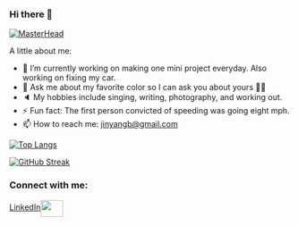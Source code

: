 ### Hi there 👋

[![MasterHead]([Imgur](https://imgur.com/gjIFn2T))]()





<!-- **jinyangb/jinyangb** is a ✨ _special_ ✨ repository because its `README.md` (this file) appears on your GitHub profile. -->

A little about me:

- 🔭 I’m currently working on making one mini project everyday. Also working on fixing my car.
- 💬 Ask me about my favorite color so I can ask you about yours 🙌🏼
- 🔈 My hobbies include singing, writing, photography, and working out.
- ⚡ Fun fact: The first person convicted of speeding was going eight mph.
- 📫 How to reach me: jinyangb@gmail.com





[![Top Langs](https://github-readme-stats.vercel.app/api/top-langs/?username=anuraghazra)](https://github.com/jinyangb/github-readme-stats)





[![GitHub Streak](https://github-readme-streak-stats.herokuapp.com/?user=jinyangb)](https://git.io/streak-stats)





<h3 align="left">Connect with me:</h3>
<p align="left">
<a href="https://www.instagram.com/jy.foto/" target="blank">LinkedIn<img align="center" src="https://cdn.jsdelivr.net/npm/simple-icons@3.0.1/icons/linkedin.svg" alt="" height="30" width="40" /></a>
<i class="fab fa-instagram"></i>
</p>
